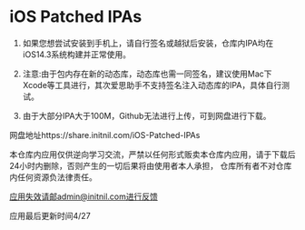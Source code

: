 # iOS Patched IPAs

1. 如果您想尝试安装到手机上，请自行签名或越狱后安装，仓库内IPA均在iOS14.3系统构建并正常使用。

2. 注意:由于包内存在新的动态库，动态库也需一同签名，建议使用Mac下Xcode等工具进行，其次爱思助手不支持签名注入动态库的IPA，具体自行测试。

3. 由于大部分IPA大于100M，Github无法进行上传，可到网盘进行下载。

网盘地址https://share.initnil.com/iOS-Patched-IPAs

本仓库内应用仅供逆向学习交流，严禁以任何形式贩卖本仓库内应用，请于下载后24小时内删除，否则产生的一切后果将由使用者本人承担， 仓库所有者不对仓库内任何资源负法律责任。

应用失效请邮admin@initnil.com进行反馈

应用最后更新时间4/27

